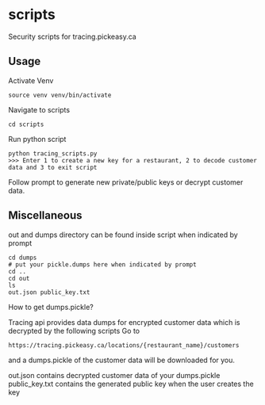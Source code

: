 # scripts
Security scripts for tracing.pickeasy.ca

## Usage

Activate Venv
```
source venv venv/bin/activate
```
Navigate to scripts
```
cd scripts
```
Run python script
```
python tracing_scripts.py
>>> Enter 1 to create a new key for a restaurant, 2 to decode customer data and 3 to exit script

```

Follow prompt to generate new private/public keys or decrypt customer data.

## Miscellaneous

out and dumps directory can be found inside script when indicated by prompt

```
cd dumps
# put your pickle.dumps here when indicated by prompt
cd ..
cd out
ls
out.json public_key.txt
```

How to get dumps.pickle?

Tracing api provides data dumps for encrypted customer data which is decrypted by the following scripts
Go to
```
https://tracing.pickeasy.ca/locations/{restaurant_name}/customers
```
and a dumps.pickle of the customer data will be downloaded for you.

out.json contains decrypted customer data of your dumps.pickle
public_key.txt contains the generated public key when the user creates the key